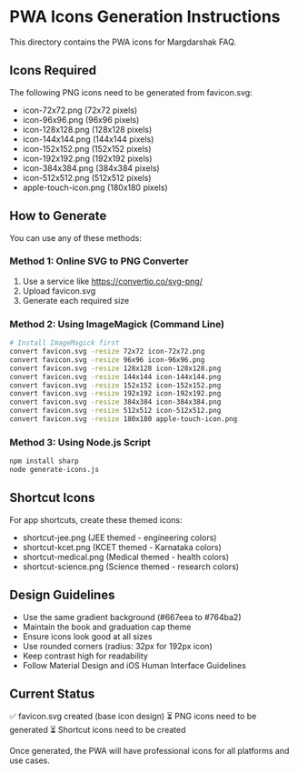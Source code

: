 # PWA Icons Generation Instructions

This directory contains the PWA icons for Margdarshak FAQ.

## Icons Required

The following PNG icons need to be generated from favicon.svg:

- icon-72x72.png (72x72 pixels)
- icon-96x96.png (96x96 pixels)  
- icon-128x128.png (128x128 pixels)
- icon-144x144.png (144x144 pixels)
- icon-152x152.png (152x152 pixels)
- icon-192x192.png (192x192 pixels)
- icon-384x384.png (384x384 pixels)
- icon-512x512.png (512x512 pixels)
- apple-touch-icon.png (180x180 pixels)

## How to Generate

You can use any of these methods:

### Method 1: Online SVG to PNG Converter
1. Use a service like https://convertio.co/svg-png/
2. Upload favicon.svg
3. Generate each required size

### Method 2: Using ImageMagick (Command Line)
```bash
# Install ImageMagick first
convert favicon.svg -resize 72x72 icon-72x72.png
convert favicon.svg -resize 96x96 icon-96x96.png
convert favicon.svg -resize 128x128 icon-128x128.png
convert favicon.svg -resize 144x144 icon-144x144.png
convert favicon.svg -resize 152x152 icon-152x152.png
convert favicon.svg -resize 192x192 icon-192x192.png
convert favicon.svg -resize 384x384 icon-384x384.png
convert favicon.svg -resize 512x512 icon-512x512.png
convert favicon.svg -resize 180x180 apple-touch-icon.png
```

### Method 3: Using Node.js Script
```bash
npm install sharp
node generate-icons.js
```

## Shortcut Icons

For app shortcuts, create these themed icons:
- shortcut-jee.png (JEE themed - engineering colors)
- shortcut-kcet.png (KCET themed - Karnataka colors) 
- shortcut-medical.png (Medical themed - health colors)
- shortcut-science.png (Science themed - research colors)

## Design Guidelines

- Use the same gradient background (#667eea to #764ba2)
- Maintain the book and graduation cap theme
- Ensure icons look good at all sizes
- Use rounded corners (radius: 32px for 192px icon)
- Keep contrast high for readability
- Follow Material Design and iOS Human Interface Guidelines

## Current Status

✅ favicon.svg created (base icon design)
⏳ PNG icons need to be generated
⏳ Shortcut icons need to be created

Once generated, the PWA will have professional icons for all platforms and use cases.
